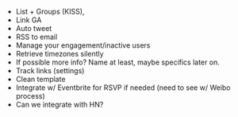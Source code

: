 - List + Groups (KISS),
- Link GA
- Auto tweet
- RSS to email
- Manage your engagement/inactive users
- Retrieve timezones silently
- If possible more info? Name at least, maybe specifics later on.
- Track links (settings)
- Clean template
- Integrate w/ Eventbrite for RSVP if needed (need to see w/ Weibo process)
- Can we integrate with HN?
